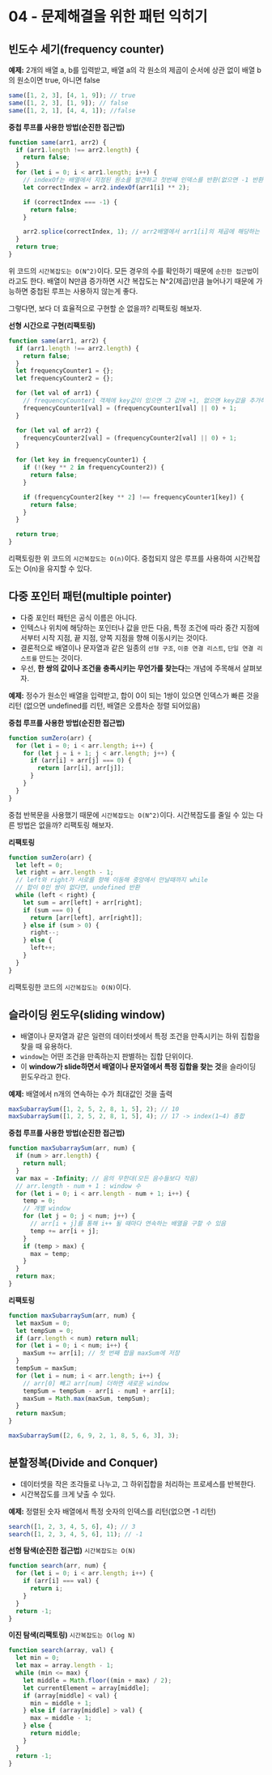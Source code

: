 # 04 - 문제해결을 위한 패턴 익히기

## 빈도수 세기(frequency counter)

**예제:** 2개의 배열 a, b를 입력받고, 배열 a의 각 원소의 제곱이 순서에 상관 없이 배열 b의 원소이면 true, 아니면 false

```jsx
same([1, 2, 3], [4, 1, 9]); // true
same([1, 2, 3], [1, 9]); // false
same([1, 2, 1], [4, 4, 1]); //false
```

**중첩 루프를 사용한 방법(순진한 접근법)**

```jsx
function same(arr1, arr2) {
  if (arr1.length !== arr2.length) {
    return false;
  }
  for (let i = 0; i < arr1.length; i++) {
    // indexOf는 배열에서 지정된 원소를 발견하고 첫번째 인덱스를 반환(없으면 -1 반환)하며, 그 자체로서 loop이다.
    let correctIndex = arr2.indexOf(arr1[i] ** 2);

    if (correctIndex === -1) {
      return false;
    }

    arr2.splice(correctIndex, 1); // arr2배열에서 arr1[i]의 제곱에 해당하는 원소를 제거해줌
  }
  return true;
}
```

위 코드의 `시간복잡도는 O(N^2)`이다. 모든 경우의 수를 확인하기 때문에 `순진한 접근법`이라고도 한다.
배열이 N만큼 증가하면 시간 복잡도는 N^2(제곱)만큼 늘어나기 때문에 가능하면 중첩된 루프는 사용하지 않는게 좋다.

그렇다면, 보다 더 효율적으로 구현할 순 없을까?
리팩토링 해보자.

**선형 시간으로 구현(리팩토링)**

```jsx
function same(arr1, arr2) {
  if (arr1.length !== arr2.length) {
    return false;
  }
  let frequencyCounter1 = {};
  let frequencyCounter2 = {};

  for (let val of arr1) {
    // frequencyCounter1 객체에 key값이 있으면 그 값에 +1, 없으면 key값을 추가하고 값에 +1
    frequencyCounter1[val] = (frequencyCounter1[val] || 0) + 1;
  }

  for (let val of arr2) {
    frequencyCounter2[val] = (frequencyCounter2[val] || 0) + 1;
  }

  for (let key in frequencyCounter1) {
    if (!(key ** 2 in frequencyCounter2)) {
      return false;
    }

    if (frequencyCounter2[key ** 2] !== frequencyCounter1[key]) {
      return false;
    }
  }

  return true;
}
```

리팩토링한 위 코드의 `시간복잡도는 O(n)`이다.
중첩되지 않은 루프를 사용하여 시간복잡도는 O(n)을 유지할 수 있다.

## 다중 포인터 패턴(multiple pointer)

- 다중 포인터 패턴은 공식 이름은 아니다.
- 인텍스나 위치에 해당하는 포인터나 값을 만든 다음, 특정 조건에 따라 중간 지점에서부터 시작 지점, 끝 지점, 양쪽 지점을 향해 이동시키는 것이다.
- 결론적으로 배열이나 문자열과 같은 일종의 `선형 구조`, `이중 연결 리스트`, `단일 연결 리스트를` 만드는 것이다.
- 우선, **한 쌍의 값이나 조건을 충족시키는 무언가를 찾는다**는 개념에 주목해서 살펴보자.

**예제:** 정수가 원소인 배열을 입력받고, 합이 0이 되는 1쌍이 있으면 인덱스가 빠른 것을 리턴 (없으면 undefined를 리턴, 배열은 오름차순 정렬 되어있음)

**중첩 루프를 사용한 방법(순진한 접근법)**

```jsx
function sumZero(arr) {
  for (let i = 0; i < arr.length; i++) {
    for (let j = i + 1; j < arr.length; j++) {
      if (arr[i] + arr[j] === 0) {
        return [arr[i], arr[j]];
      }
    }
  }
}
```

중첩 반복문을 사용했기 때문에 `시간복잡도는 O(N^2)`이다.
시간복잡도를 줄일 수 있는 다른 방법은 없을까?
리팩토링 해보자.

**리팩토링**

```jsx
function sumZero(arr) {
  let left = 0;
  let right = arr.length - 1;
  // left와 right가 서로를 향해 이동해 중앙에서 만날때까지 while
  // 합이 0인 쌍이 없다면, undefined 반환
  while (left < right) {
    let sum = arr[left] + arr[right];
    if (sum === 0) {
      return [arr[left], arr[right]];
    } else if (sum > 0) {
      right--;
    } else {
      left++;
    }
  }
}
```

리팩토링한 코드의 `시간복잡도는 O(N)`이다.

## 슬라이딩 윈도우(sliding window)

- 배열이나 문자열과 같은 일련의 데이터셋에서 특정 조건을 만족시키는 하위 집합을 찾을 때 유용하다.
- `window`는 어떤 조건을 만족하는지 판별하는 집합 단위이다.
- 이 **window가 slide하면서 배열이나 문자열에서 특정 집합을 찾는 것**을 슬라이딩 윈도우라고 한다.

**예제:** 배열에서 n개의 연속하는 수가 최대값인 것을 출력

```jsx
maxSubarraySum([1, 2, 5, 2, 8, 1, 5], 2); // 10
maxSubarraySum([1, 2, 5, 2, 8, 1, 5], 4); // 17 -> index(1~4) 총합
```

**중첩 루프를 사용한 방법(순진한 접근법)**

```jsx
function maxSubarraySum(arr, num) {
  if (num > arr.length) {
    return null;
  }
  var max = -Infinity; // 음의 무한대(모든 음수들보다 작음)
  // arr.length - num + 1 : window 수
  for (let i = 0; i < arr.length - num + 1; i++) {
    temp = 0;
    // 개별 window
    for (let j = 0; j < num; j++) {
      // arr[i + j]를 통해 i++ 될 때마다 연속하는 배열을 구할 수 있음
      temp += arr[i + j];
    }
    if (temp > max) {
      max = temp;
    }
  }
  return max;
}
```

**리팩토링**

```jsx
function maxSubarraySum(arr, num) {
  let maxSum = 0;
  let tempSum = 0;
  if (arr.length < num) return null;
  for (let i = 0; i < num; i++) {
    maxSum += arr[i]; // 첫 번째 합을 maxSum에 저장
  }
  tempSum = maxSum;
  for (let i = num; i < arr.length; i++) {
    // arr[0] 빼고 arr[num] 더하면 새로운 window
    tempSum = tempSum - arr[i - num] + arr[i];
    maxSum = Math.max(maxSum, tempSum);
  }
  return maxSum;
}

maxSubarraySum([2, 6, 9, 2, 1, 8, 5, 6, 3], 3);
```

## 분할정복(Divide and Conquer)

- 데이터셋을 작은 조각들로 나누고, 그 하위집합을 처리하는 프로세스를 반복한다.
- 시간복잡도를 크게 낮출 수 있다.

**예제:** 정렬된 숫자 배열에서 특정 숫자의 인덱스를 리턴(없으면 -1 리턴)

```jsx
search([1, 2, 3, 4, 5, 6], 4); // 3
search([1, 2, 3, 4, 5, 6], 11); // -1
```

**선형 탐색(순진한 접근법)**
`시간복잡도는 O(N)`

```jsx
function search(arr, num) {
  for (let i = 0; i < arr.length; i++) {
    if (arr[i] === val) {
      return i;
    }
  }
  return -1;
}
```

**이진 탐색(리팩토링)**
`시간복잡도는 O(log N)`

```jsx
function search(array, val) {
  let min = 0;
  let max = array.length - 1;
  while (min <= max) {
    let middle = Math.floor((min + max) / 2);
    let currentElement = array[middle];
    if (array[middle] < val) {
      min = middle + 1;
    } else if (array[middle] > val) {
      max = middle - 1;
    } else {
      return middle;
    }
  }
  return -1;
}
```
